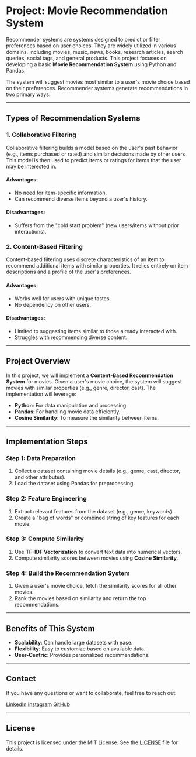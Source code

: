 # Project: Movie Recommendation System

Recommender systems are systems designed to predict or filter preferences based on user choices. They are widely utilized in various domains, including movies, music, news, books, research articles, search queries, social tags, and general products. This project focuses on developing a basic **Movie Recommendation System** using Python and Pandas. 

The system will suggest movies most similar to a user's movie choice based on their preferences. Recommender systems generate recommendations in two primary ways:

---

## Types of Recommendation Systems

### 1. Collaborative Filtering
Collaborative filtering builds a model based on the user's past behavior (e.g., items purchased or rated) and similar decisions made by other users. This model is then used to predict items or ratings for items that the user may be interested in. 

#### Advantages:
- No need for item-specific information.
- Can recommend diverse items beyond a user's history.

#### Disadvantages:
- Suffers from the "cold start problem" (new users/items without prior interactions).

### 2. Content-Based Filtering
Content-based filtering uses discrete characteristics of an item to recommend additional items with similar properties. It relies entirely on item descriptions and a profile of the user's preferences.

#### Advantages:
- Works well for users with unique tastes.
- No dependency on other users.

#### Disadvantages:
- Limited to suggesting items similar to those already interacted with.
- Struggles with recommending diverse content.

---

## Project Overview
In this project, we will implement a **Content-Based Recommendation System** for movies. Given a user's movie choice, the system will suggest movies with similar properties (e.g., genre, director, cast). The implementation will leverage:
- **Python**: For data manipulation and processing.
- **Pandas**: For handling movie data efficiently.
- **Cosine Similarity**: To measure the similarity between items.

---

## Implementation Steps

### Step 1: Data Preparation
1. Collect a dataset containing movie details (e.g., genre, cast, director, and other attributes).
2. Load the dataset using Pandas for preprocessing.

### Step 2: Feature Engineering
1. Extract relevant features from the dataset (e.g., genre, keywords).
2. Create a "bag of words" or combined string of key features for each movie.

### Step 3: Compute Similarity
1. Use **TF-IDF Vectorization** to convert text data into numerical vectors.
2. Compute similarity scores between movies using **Cosine Similarity**.

### Step 4: Build the Recommendation System
1. Given a user's movie choice, fetch the similarity scores for all other movies.
2. Rank the movies based on similarity and return the top recommendations.

---

## Benefits of This System
- **Scalability**: Can handle large datasets with ease.
- **Flexibility**: Easy to customize based on available data.
- **User-Centric**: Provides personalized recommendations.

---

## Contact
If you have any questions or want to collaborate, feel free to reach out:

<a href="https://www.linkedin.com/in/ashhdubey/" target="_blank">LinkedIn</a>
<a href="https://www.instagram.com/ashhdubey/" target="_blank">Instagram</a>
<a href="https://github.com/ashhdubey" target="_blank">GitHub</a>


---

## License
This project is licensed under the MIT License. See the [LICENSE](LICENSE) file for details.
